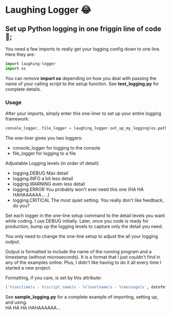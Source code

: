 # Laughing Logger &#x1F602;
## Set up Python logging in one friggin line of code  &#x1F923;;

You need a few imports to really get your logging config down to one line.  Here they are:
```python
import laughing-logger
import os
```
You can remove __import os__ depending on how you deal with passing the name of your calling script to the setup function.  See **test_logging.py** for complete details.  

### Usage
After your imports, simply enter this one-liner to set up your entire logging framework:   
```python
console_logger, file_logger = laughing_logger.set_up_my_logging(os.path.basename(__file__), laughing_logger.LaughingLogLevel.DEBUG, laughing_logger.LaughingLogLevel.ERROR, "test.log")

```

The one-liner gives you two loggers:  
- console_logger for logging to the console
- file_logger for logging to a file

Adjustable Logging levels (in order of detail):
- logging.DEBUG     Max detail
- logging.INFO      a bit less detail
- logging.WARNING   even less detail
- logging.ERROR     You probably won't ever need this one  (HA HA HAHAAAAAA.....)
- logging.CRITICAL  The most quiet setting.  You really don't like feedback, do you?  

Set each logger in the one-line setup command to the detail levels you want while coding.  I use DEBUG initially. Later, once you code is ready for production, bump up the logging levels to capture only the detail you need.  

You only need to change the one-line setup to adjust the all your logging output.  

Output is formatted to include the name of the running program and a timestamp (without microseconds).  It is a format that I just couldn't find in any of the examples online. Plus, I didn't like having to do it all every time I started a new project.  

Formatting, if you care, is set by this attribute:  


```python
('%(asctime)s - %(script_name)s - %(levelname)s - %(message)s', datefmt='%Y-%m-%d %H:%M'))
```


See **sample_logging.py** for a complete example of importing, setting up, and using.  
HA HA HA HAHAAAAAA...




